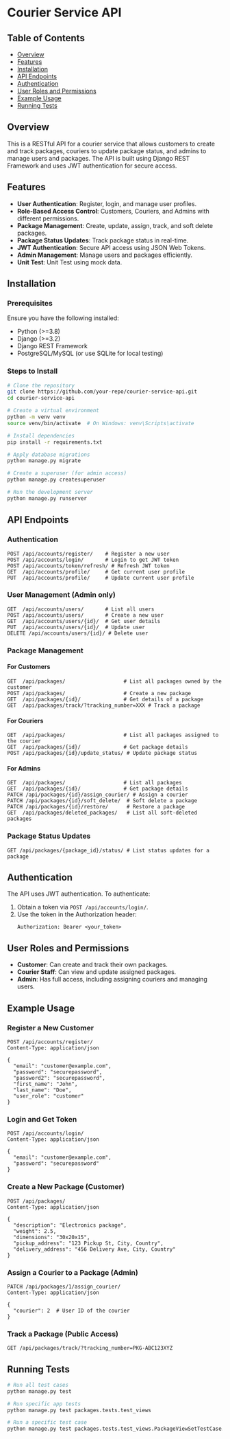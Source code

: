 # Courier Service API

## Table of Contents
- [Overview](#overview)
- [Features](#features)
- [Installation](#installation)
- [API Endpoints](#api-endpoints)
- [Authentication](#authentication)
- [User Roles and Permissions](#user-roles-and-permissions)
- [Example Usage](#example-usage)
- [Running Tests](#running-tests)

## Overview
This is a RESTful API for a courier service that allows customers to create and track packages, couriers to update package status, and admins to manage users and packages. The API is built using Django REST Framework and uses JWT authentication for secure access.

## Features
- **User Authentication**: Register, login, and manage user profiles.
- **Role-Based Access Control**: Customers, Couriers, and Admins with different permissions.
- **Package Management**: Create, update, assign, track, and soft delete packages.
- **Package Status Updates**: Track package status in real-time.
- **JWT Authentication**: Secure API access using JSON Web Tokens.
- **Admin Management**: Manage users and packages efficiently.
- **Unit Test**: Unit Test using mock data.

## Installation

### Prerequisites
Ensure you have the following installed:
- Python (>=3.8)
- Django (>=3.2)
- Django REST Framework
- PostgreSQL/MySQL (or use SQLite for local testing)

### Steps to Install
```bash
# Clone the repository
git clone https://github.com/your-repo/courier-service-api.git
cd courier-service-api

# Create a virtual environment
python -m venv venv
source venv/bin/activate  # On Windows: venv\Scripts\activate

# Install dependencies
pip install -r requirements.txt

# Apply database migrations
python manage.py migrate

# Create a superuser (for admin access)
python manage.py createsuperuser

# Run the development server
python manage.py runserver
```

## API Endpoints

### Authentication
```http
POST /api/accounts/register/    # Register a new user
POST /api/accounts/login/       # Login to get JWT token
POST /api/accounts/token/refresh/ # Refresh JWT token
GET  /api/accounts/profile/     # Get current user profile
PUT  /api/accounts/profile/     # Update current user profile
```

### User Management (Admin only)
```http
GET  /api/accounts/users/       # List all users
POST /api/accounts/users/       # Create a new user
GET  /api/accounts/users/{id}/  # Get user details
PUT  /api/accounts/users/{id}/  # Update user
DELETE /api/accounts/users/{id}/ # Delete user
```

### Package Management

#### For Customers
```http
GET  /api/packages/                   # List all packages owned by the customer
POST /api/packages/                   # Create a new package
GET  /api/packages/{id}/              # Get details of a package
GET  /api/packages/track/?tracking_number=XXX # Track a package
```

#### For Couriers
```http
GET  /api/packages/                   # List all packages assigned to the courier
GET  /api/packages/{id}/              # Get package details
POST /api/packages/{id}/update_status/ # Update package status
```

#### For Admins
```http
GET  /api/packages/                   # List all packages
GET  /api/packages/{id}/              # Get package details
PATCH /api/packages/{id}/assign_courier/ # Assign a courier
PATCH /api/packages/{id}/soft_delete/  # Soft delete a package
PATCH /api/packages/{id}/restore/      # Restore a package
GET  /api/packages/deleted_packages/   # List all soft-deleted packages
```

### Package Status Updates
```http
GET /api/packages/{package_id}/status/ # List status updates for a package
```

## Authentication
The API uses JWT authentication. To authenticate:

1. Obtain a token via `POST /api/accounts/login/`.
2. Use the token in the Authorization header:
   ```http
   Authorization: Bearer <your_token>
   ```

## User Roles and Permissions
- **Customer**: Can create and track their own packages.
- **Courier Staff**: Can view and update assigned packages.
- **Admin**: Has full access, including assigning couriers and managing users.

## Example Usage

### Register a New Customer
```http
POST /api/accounts/register/
Content-Type: application/json

{
  "email": "customer@example.com",
  "password": "securepassword",
  "password2": "securepassword",
  "first_name": "John",
  "last_name": "Doe",
  "user_role": "customer"
}
```

### Login and Get Token
```http
POST /api/accounts/login/
Content-Type: application/json

{
  "email": "customer@example.com",
  "password": "securepassword"
}
```

### Create a New Package (Customer)
```http
POST /api/packages/
Content-Type: application/json

{
  "description": "Electronics package",
  "weight": 2.5,
  "dimensions": "30x20x15",
  "pickup_address": "123 Pickup St, City, Country",
  "delivery_address": "456 Delivery Ave, City, Country"
}
```

### Assign a Courier to a Package (Admin)
```http
PATCH /api/packages/1/assign_courier/
Content-Type: application/json

{
  "courier": 2  # User ID of the courier
}
```

### Track a Package (Public Access)
```http
GET /api/packages/track/?tracking_number=PKG-ABC123XYZ
```

## Running Tests
```bash
# Run all test cases
python manage.py test

# Run specific app tests
python manage.py test packages.tests.test_views

# Run a specific test case
python manage.py test packages.tests.test_views.PackageViewSetTestCase.test_track_package_missing_tracking_number


   
